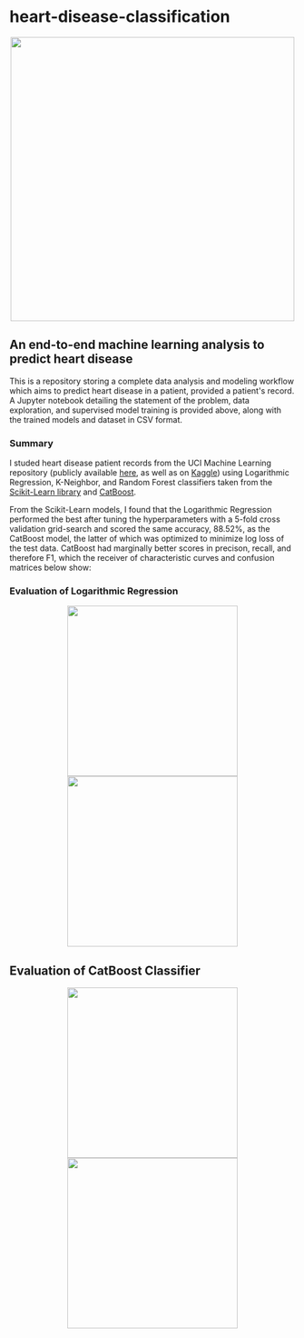 # heart-disease-classification
<p align="center">
<img src="https://user-images.githubusercontent.com/86231828/125233921-ec6ea700-e322-11eb-9489-69c68c285727.png" width="500" height=auto>
</p>

## An end-to-end machine learning analysis to predict heart disease
This is a repository storing a complete data analysis and modeling workflow which aims to predict heart disease in a patient, provided a patient's record. A Jupyter notebook detailing the statement of the problem, data exploration, and supervised model training is provided above, along with the trained models and dataset in CSV format. 

### Summary
I studed heart disease patient records from the UCI Machine Learning repository (publicly available [here](https://archive.ics.uci.edu/ml/datasets/heart+disease), as well as on [Kaggle](https://www.kaggle.com/ronitf/heart-disease-uci)) using Logarithmic Regression, K-Neighbor, and Random Forest classifiers taken from the [Scikit-Learn library](https://scikit-learn.org/stable/index.html) and [CatBoost](https://catboost.ai/). 

From the Scikit-Learn models, I found that the Logarithmic Regression performed the best after tuning the hyperparameters with a 5-fold cross validation grid-search and scored the same accuracy, 88.52%, as the CatBoost model, the latter of which was optimized to minimize log loss of the test data. CatBoost had marginally better scores in precison, recall, and therefore F1, which the receiver of characteristic curves and confusion matrices below show: 

### Evaluation of Logarithmic Regression
<p align="center">
<img src="https://user-images.githubusercontent.com/86231828/125233521-1a072080-e322-11eb-8a24-b7b679228a3e.jpg" width=auto height="300">
<img src="https://user-images.githubusercontent.com/86231828/125233399-cbf21d00-e321-11eb-9510-07e16040e6ef.png" width=auto height="300">
</p> 



## Evaluation of CatBoost Classifier
<p align="center">
<img src="https://user-images.githubusercontent.com/86231828/125233343-ae24b800-e321-11eb-9e21-cb4951f784c4.png" width=auto height="300">
<img src="https://user-images.githubusercontent.com/86231828/125233352-b41a9900-e321-11eb-80e3-085360f2d7e9.png" width=auto height="300">
</p> 
